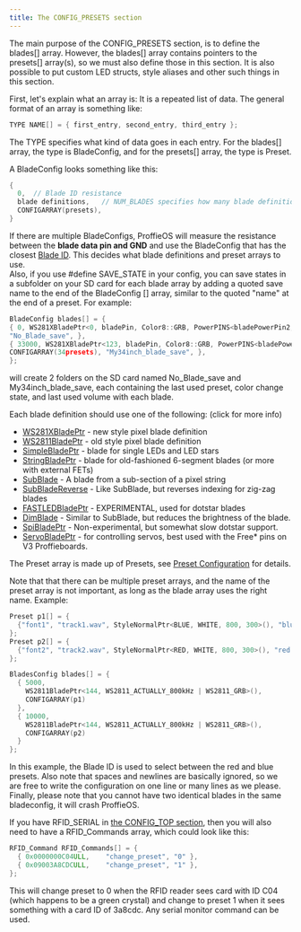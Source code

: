 ```yaml
---
title: The CONFIG_PRESETS section
---
```

The main purpose of the CONFIG_PRESETS section, is to define the blades[] array. However, the blades[] array contains pointers to the presets[] array(s), so we must also define those in this section. It is also possible to put custom LED structs, style aliases and other such things in this section.

First, let's explain what an array is: It is a repeated list of data. The general format of an array is something like:

```cpp
TYPE NAME[] = { first_entry, second_entry, third_entry };
```

The TYPE specifies what kind of data goes in each entry. For the blades[] array, the type is BladeConfig, and for the presets[] array, the type is Preset.

A BladeConfig looks something like this:

```cpp
{
  0,  // Blade ID resistance
  blade definitions,   // NUM_BLADES specifies how many blade definitions there are
  CONFIGARRAY(presets),
}
```

If there are multiple BladeConfigs, ProffieOS will measure the resistance between the **blade data pin and GND** and use the BladeConfig that has the closest [Blade ID](/blade-id.html). This decides what blade definitions and preset arrays to use.<br/>
Also, if you use #define SAVE_STATE in your config, you can save states in a subfolder on your SD card for each blade array by adding a quoted save name to the end of the BladeConfig [] array, similar to the quoted "name" at the end of a preset.  For example:

```cpp
BladeConfig blades[] = {
{ 0, WS281XBladePtr<0, bladePin, Color8::GRB, PowerPINS<bladePowerPin2, bladePowerPin3> >(), CONFIGARRAY(NBpresets), 
"No_Blade_save", },
{ 33000, WS281XBladePtr<123, bladePin, Color8::GRB, PowerPINS<bladePowerPin2, bladePowerPin3> >(), 
CONFIGARRAY(34presets), "My34inch_blade_save", },
};
```
will create 2 folders on the SD card named No_Blade_save and My34inch_blade_save, each containing the last used preset, color change state, and last used volume with each blade.

Each blade definition should use one of the following: (click for more info)

* [WS281XBladePtr](/config/blades/ws281xbladeptr.html) - new style pixel blade definition
* [WS2811BladePtr](/config/blades/ws2811bladeptr.html) - old style pixel blade definition
* [SimpleBladePtr](/config/blades/simplebladeptr.html) - blade for single LEDs and LED stars
* [StringBladePtr](/config/blades/stringbladeptr.html) - blade for old-fashioned 6-segment blades (or more with external FETs)
* [SubBlade](/config/blades/subblade.html) - A blade from a sub-section of a pixel string
* [SubBladeReverse](/config/blades/subbladereverse.html) - Like SubBlade, but reverses indexing for zig-zag blades
* [FASTLEDBladePtr](/config/blades/fastledbladeptr.html) - EXPERIMENTAL, used for dotstar blades
* [DimBlade](/config/blades/dimblade.html) - Similar to SubBlade, but reduces the brightness of the blade.
* [SpiBladePtr](/config/blades/spibladeptr.html) - Non-experimental, but somewhat slow dotstar support.
* [ServoBladePtr](/config/blades/servobladeptr.html) - for controlling servos, best used with the Free* pins on V3 Proffieboards.

The Preset array is made up of Presets, see [Preset Configuration](/config/preset-configuration.html) for details.

Note that that there can be multiple preset arrays, and the name of the preset array is not important, as long as the blade array uses the right name. Example:

```cpp
Preset p1[] = {
  {"font1", "track1.wav", StyleNormalPtr<BLUE, WHITE, 800, 300>(), "blue preset"}
};
Preset p2[] = {
  {"font2", "track2.wav", StyleNormalPtr<RED, WHITE, 800, 300>(), "red preset"}
};   

BladesConfig blades[] = {
  { 5000,
    WS2811BladePtr<144, WS2811_ACTUALLY_800kHz | WS2811_GRB>(),
    CONFIGARRAY(p1)
  },
  { 10000,
    WS2811BladePtr<144, WS2811_ACTUALLY_800kHz | WS2811_GRB>(),
    CONFIGARRAY(p2)
  }
};
```

In this example, the Blade ID is used to select between the red and blue presets.  Also note that spaces and newlines are basically ignored, so we are free to write the configuration on one line or many lines as we please. Finally, please note that you cannot have two identical blades in the same bladeconfig, it will crash ProffieOS.

If you have RFID_SERIAL in [the CONFIG_TOP section](/config/the-config_top-section.html), then you will also need to have a RFID_Commands array, which could look like this:

```cpp
RFID_Command RFID_Commands[] = {
  { 0x0000000C04ULL,    "change_preset", "0" },
  { 0x09003A8CDCULL,    "change_preset", "1" },
};
```

This will change preset to 0 when the RFID reader sees card with ID C04 (which happens to be a green crystal) and change to preset 1 when it sees something with a card ID of 3a8cdc. Any serial monitor command can be used.
